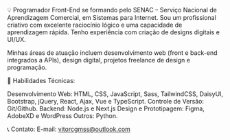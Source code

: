  💡 Programador Front-End se formando pelo SENAC – Serviço Nacional de Aprendizagem Comercial, em Sistemas para Internet. Sou um profissional criativo com excelente raciocínio lógico e uma capacidade de aprendizagem rápida. Tenho experiência com criação de designs digitais e UI/UX.

 Minhas áreas de atuação incluem desenvolvimento web (front e back-end integrados a APIs), design digital, projetos freelance de design e programação.

🌟 Habilidades Técnicas:

Desenvolvimento Web: HTML, CSS, JavaScript, Sass, TailwindCSS, DaisyUI, Bootstrap, jQuery, React, Ajax, Vue e TypeScript.
Controle de Versão: Git/Github.
Backend: Node.js e Next.js
Design e Prototipagem: Figma, AdobeXD e WordPress
Outros: Python.

📞 Contato:
E-mail: vitorcgmss@outlook.com
